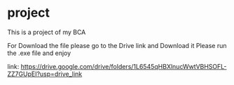 # project
This is a project of my BCA

For Download the file please go to the Drive link and Download it
Please run the .exe file and enjoy


link: https://drive.google.com/drive/folders/1L6545qHBXlnucWwtVBHSOFL-ZZ7GUpEI?usp=drive_link
